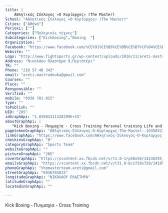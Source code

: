 ```yaml
---
title: |
    Αθλητικός Σύλλογος «Ο Κυρίαρχος» (Τhe Master)
School: "Αθλητικός Σύλλογος «Ο Κυρίαρχος» (Τhe Master)"
Cities: ["Αθήνα"]
Perioxi: [""]
Categories: ["Πολεμικές τέχνες"]
Subcategories: ["Kickboxing","Boxing  "]
Organization: ""
Facebook: "https://www.facebook.com/%CE%91%CE%B8%CE%BB%CE%B7%CF%84%CE%B9%CE%BA%CF%8C%CF%82-%CE%A3%CF%8D%CE%BB%CE%BB%CE%BF%CE%B3%CE%BF%CF%82-%CE%9F-%CE%9A%CF%85%CF%81%CE%AF%CE%B1%CF%81%CF%87%CE%BF%CF%82-%CE%A4he-Master--1035033113282989/"
Website: ""
Logo: "http://www.fightsports.gr/wp-content/uploads/2016/11/areti-mastrodouka-logo.jpg"
Address: "Νικολάου Πλαστήρα 9,Περιστέρι"
TK: ""
Phone: "210 57 48 343"
email: "areti.mastrodouka@gmail.com"
Courses: ""
Place: ""
Rensponsible: ""
Verified: ""
mobile: "6936 701 015"
type: ""
toPublish: ""
UID: "285"
idGraphApi: "1.03503311328299E+15"
aboutGraphApi: | 
   "Kick Boxing - Πυγμαχία - Cross Training Personal training Life and sports Coaching"
pagetokenGraphApi: "Αθλητικός-Σύλλογος-Ο-Κυρίαρχος-Τhe-Master--1035033113282989"
linkGraphApi: "https://www.facebook.com/Αθλητικός-Σύλλογος-Ο-Κυρίαρχος-Τhe-Master--1035033113282989/"
checkinsGraphApi: "0"
categoryGraphApi: "Sports Team"
websiteGraphApi: ""
pictureGraphApi: "285"
coverGraphApi: "https://scontent.xx.fbcdn.net/v/t1.0-1/p50x50/14238295_1049304105189223_6615413942144564129_n.jpg?oh=1609ea6cc0b3d598acad35d9fa44a05d&amp;oe=5B49C210"
emailsGraphApi: "https://scontent.xx.fbcdn.net/v/t31.0-8/s720x720/14195433_1049297961856504_6602692456758983562_o.jpg?oh=a0c9a958184299cfc44bd6a6cef6234c&amp;oe=5B0AEFAF"
phoneGraphApi: "themasterteam.areti@gmail.com"
streetGraphApi: "6936701015"
longitudeGraphApi: "ΝΙΚΟΛΑΟΥ ΠΛΑΣΤΗΡΑ"
latitudeGraphApi: ""
locatedinGraphApi: ""

---
```


Kick Boxing - Πυγμαχία - Cross Training 

